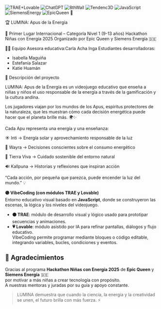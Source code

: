 ![TRAE+Lovable](https://img.shields.io/badge/VibeCoding%20%2B%20TRAE%20%2B%20Lovable-Game%20Builder-purple)
![ChatGPT](https://img.shields.io/badge/ChatGPT-AI%20Prompts-green)
![8thWall](https://img.shields.io/badge/8th%20Wall-Augmented%20Reality-lightgrey)
![Tendenc3D](https://img.shields.io/badge/Tendenc-3D%20Modeling-blue)
![JavaScript](https://img.shields.io/badge/JavaScript-ES6-yellow)
![SiemensEnergy](https://img.shields.io/badge/Siemens%20Energy-Sponsor-purple)
![EpicQueen](https://img.shields.io/badge/Epic%20Queen-Hackathon-purple) 💜


🏆 LUMINA: Apus de la Energía

🥇 Primer Lugar Internacional – Categoría Nivel 1 (9-13 años)
Hackathon Niñas con Energía 2025
Organizado por Epic Queen y Siemens Energía 🇩🇪

👩‍🏫 Equipo
Asesora educativa:Carla Acha Inga
Estudiantes desarrolladoras:
- Isabella Maguiña
- Estefanía Salazar
- Katie Huamán

🧠 Descripción del proyecto

LUMINA: Apus de la Energía es un videojuego educativo que enseña a niñas y niños el uso responsable de la energía a través de la gamificación y la cultura andina.

Los jugadores viajan por los mundos de los Apus, espíritus protectores de la naturaleza, que les muestran cómo cada decisión energética puede hacer que el planeta brille más. 🌍✨

Cada Apu representa una energía y una enseñanza:

☀️ Inti → Energía solar y aprovechamiento responsable de la luz

💨 Wayra → Decisiones conscientes sobre el consumo energético

🌱 Tierra Viva → Cuidado sostenible del entorno natural

🔊 Kallpuna → Historias y reflexiones que inspiran acción

“Cada acción, por pequeña que parezca, puede encender la luz del mundo.” 💡


**🟣 VibeCoding (con módulos TRAE y Lovable)**  
Entorno educativo visual basado en **JavaScript**, donde se construyeron las escenas, la lógica y los niveles del videojuego.  
- **🟠 TRAE**: módulo de desarrollo visual y lógico usado para prototipar secuencias y animaciones.  
- **💗 Lovable**: módulo asistido por IA para refinar pantallas, diálogos y flujo educativo.  
VibeCoding permite programar mediante bloques o código editable, integrando variables, bucles, condiciones y eventos.


## 💜 Agradecimientos  

Gracias al programa **Hackathon Niñas con Energía 2025** de **Epic Queen** y **Siemens Energía** 🇩🇪  
por motivar a más niñas a crear tecnología con propósito.  
A nuestras mentoras y juradas por su guía y apoyo constante.  

> LUMINA demuestra que cuando la ciencia, la energía y la creatividad se unen, el futuro brilla con más fuerza. ⚡


